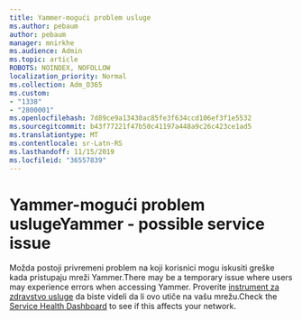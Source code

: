 ```yaml
---
title: Yammer-mogući problem usluge
ms.author: pebaum
author: pebaum
manager: mnirkhe
ms.audience: Admin
ms.topic: article
ROBOTS: NOINDEX, NOFOLLOW
localization_priority: Normal
ms.collection: Adm_O365
ms.custom:
- "1338"
- "2800001"
ms.openlocfilehash: 7d89ce9a13430ac85fe3f634ccd106ef3f1e5532
ms.sourcegitcommit: b43f77221f47b50c41197a448a9c26c423ce1ad5
ms.translationtype: MT
ms.contentlocale: sr-Latn-RS
ms.lasthandoff: 11/15/2019
ms.locfileid: "36557839"
---
```

# <a name="yammer---possible-service-issue"></a><span data-ttu-id="e3197-102">Yammer-mogući problem usluge</span><span class="sxs-lookup"><span data-stu-id="e3197-102">Yammer - possible service issue</span></span>

<span data-ttu-id="e3197-103">Možda postoji privremeni problem na koji korisnici mogu iskusiti greške kada pristupaju mreži Yammer.</span><span class="sxs-lookup"><span data-stu-id="e3197-103">There may be a temporary issue where users may experience errors when accessing Yammer.</span></span> <span data-ttu-id="e3197-104">Proverite [instrument za zdravstvo usluge](https://admin.microsoft.com/AdminPortal/Home#/servicehealth) da biste videli da li ovo utiče na vašu mrežu.</span><span class="sxs-lookup"><span data-stu-id="e3197-104">Check the [Service Health Dashboard](https://admin.microsoft.com/AdminPortal/Home#/servicehealth) to see if this affects your network.</span></span>
